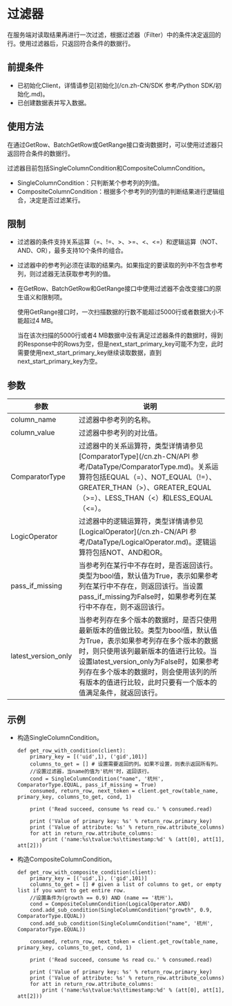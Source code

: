 # 过滤器

在服务端对读取结果再进行一次过滤，根据过滤器（Filter）中的条件决定返回的行。使用过滤器后，只返回符合条件的数据行。

## 前提条件

-   已初始化Client，详情请参见[初始化](/cn.zh-CN/SDK 参考/Python SDK/初始化.md)。
-   已创建数据表并写入数据。

## 使用方法

在通过GetRow、BatchGetRow或GetRange接口查询数据时，可以使用过滤器只返回符合条件的数据行。

过滤器目前包括SingleColumnCondition和CompositeColumnCondition。

-   SingleColumnCondition：只判断某个参考列的列值。
-   CompositeColumnCondition：根据多个参考列的列值的判断结果进行逻辑组合，决定是否过滤某行。

## 限制

-   过滤器的条件支持关系运算（=、!=、\>、\>=、<、<=）和逻辑运算（NOT、AND、OR），最多支持10个条件的组合。
-   过滤器中的参考列必须在读取的结果内。如果指定的要读取的列中不包含参考列，则过滤器无法获取参考列的值。
-   在GetRow、BatchGetRow和GetRange接口中使用过滤器不会改变接口的原生语义和限制项。

    使用GetRange接口时，一次扫描数据的行数不能超过5000行或者数据大小不能超过4 MB。

    当在该次扫描的5000行或者4 MB数据中没有满足过滤器条件的数据时，得到的Response中的Rows为空，但是next\_start\_primary\_key可能不为空，此时需要使用next\_start\_primary\_key继续读取数据，直到next\_start\_primary\_key为空。


## 参数

|参数|说明|
|--|--|
|column\_name|过滤器中参考列的名称。|
|column\_value|过滤器中参考列的对比值。|
|ComparatorType|过滤器中的关系运算符，类型详情请参见[ComparatorType](/cn.zh-CN/API 参考/DataType/ComparatorType.md)。关系运算符包括EQUAL（=）、NOT\_EQUAL（!=）、GREATER\_THAN（\>）、GREATER\_EQUAL（\>=）、LESS\_THAN（<）和LESS\_EQUAL（<=）。 |
|LogicOperator|过滤器中的逻辑运算符，类型详情请参见[LogicalOperator](/cn.zh-CN/API 参考/DataType/LogicalOperator.md)。逻辑运算符包括NOT、AND和OR。 |
|pass\_if\_missing|当参考列在某行中不存在时，是否返回该行。类型为bool值，默认值为True，表示如果参考列在某行中不存在，则返回该行。当设置pass\_if\_missing为False时，如果参考列在某行中不存在，则不返回该行。 |
|latest\_version\_only|当参考列存在多个版本的数据时，是否只使用最新版本的值做比较。类型为bool值，默认值为True，表示如果参考列存在多个版本的数据时，则只使用该列最新版本的值进行比较。当设置latest\_version\_only为False时，如果参考列存在多个版本的数据时，则会使用该列的所有版本的值进行比较，此时只要有一个版本的值满足条件，就返回该行。 |

## 示例

-   构造SingleColumnCondition。

    ```
    def get_row_with_condition(client):
        primary_key = [('uid',1), ('gid',101)]
        columns_to_get = [] # 设置需要返回的列。如果不设置，则表示返回所有列。
        //设置过滤器，当name的值为'杭州'时，返回该行。
        cond = SingleColumnCondition("name", '杭州', ComparatorType.EQUAL, pass_if_missing = True)
        consumed, return_row, next_token = client.get_row(table_name, primary_key, columns_to_get, cond, 1)
    
        print ('Read succeed, consume %s read cu.' % consumed.read)
    
        print ('Value of primary key: %s' % return_row.primary_key)
        print ('Value of attribute: %s' % return_row.attribute_columns)
        for att in return_row.attribute_columns:
            print ('name:%s\tvalue:%s\ttimestamp:%d' % (att[0], att[1], att[2]))
    ```

-   构造CompositeColumnCondition。

    ```
    def get_row_with_composite_condition(client):
        primary_key = [('uid',1), ('gid',101)]
        columns_to_get = [] # given a list of columns to get, or empty list if you want to get entire row.
        //设置条件为(growth == 0.9) AND (name == '杭州')。
        cond = CompositeColumnCondition(LogicalOperator.AND)
        cond.add_sub_condition(SingleColumnCondition("growth", 0.9, ComparatorType.EQUAL))
        cond.add_sub_condition(SingleColumnCondition("name", '杭州', ComparatorType.EQUAL))
    
        consumed, return_row, next_token = client.get_row(table_name, primary_key, columns_to_get, cond, 1)
    
        print ('Read succeed, consume %s read cu.' % consumed.read)
    
        print ('Value of primary key: %s' % return_row.primary_key)
        print ('Value of attribute: %s' % return_row.attribute_columns)
        for att in return_row.attribute_columns:
            print ('name:%s\tvalue:%s\ttimestamp:%d' % (att[0], att[1], att[2]))
    ```


